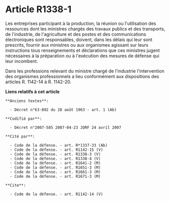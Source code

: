 # Article R1338-1

Les entreprises participant à la production, la réunion ou l'utilisation des ressources dont les ministres chargés des
travaux publics et des transports, de l'industrie, de l'agriculture et des postes et des communications électroniques sont
responsables, doivent, dans les délais qui leur sont prescrits, fournir aux ministres ou aux organismes agissant sur leurs
instructions tous renseignements et déclarations que ces ministres jugent nécessaires à la préparation ou à l'exécution des
mesures de défense qui leur incombent. 

Dans les professions relevant du ministre chargé de l'industrie l'intervention des organismes professionnels a lieu
conformément aux dispositions des articles R. 1142-14 à R. 1142-20.

**Liens relatifs à cet article**

	**Anciens textes**:

	  - Décret n°63-892 du 28 août 1963 - art. 1 (Ab)

	**Codifié par**:

	  - Décret n°2007-585 2007-04-23 JORF 24 avril 2007

	**Cité par**:

	  - Code de la défense. - art. R*1337-33 (Ab)
	  - Code de la défense. - art. R1142-15 (V)
	  - Code de la défense. - art. R1338-3 (V)
	  - Code de la défense. - art. R1338-4 (V)
	  - Code de la défense. - art. R1641-2 (M)
	  - Code de la défense. - art. R1651-3 (M)
	  - Code de la défense. - art. R1661-3 (M)
	  - Code de la défense. - art. R1671-3 (M)

	**Cite**:

	  - Code de la défense. - art. R1142-14 (V)
